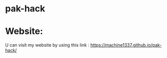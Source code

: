 # pak-hack

# Website:
  U can visit my website by using this link : https://machine1337.github.io/pak-hack/
